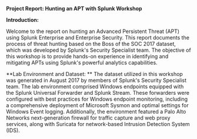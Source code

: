 **Project Report: Hunting an APT with Splunk Workshop**

**Introduction:**

Welcome to the report on hunting an Advanced Persistent Threat (APT) using Splunk Enterprise and Enterprise Security. This report documents the process of threat hunting based on the Boss of the SOC 2017 dataset, which was developed by Splunk's Security Specialist team. The objective of this workshop is to provide hands-on experience in identifying and mitigating APTs using Splunk's powerful analytics capabilities.

**Lab Environment and Dataset:
**
The dataset utilized in this workshop was generated in August 2017 by members of Splunk's Security Specialist team. The lab environment comprised Windows endpoints equipped with the Splunk Universal Forwarder and Splunk Stream. These forwarders were configured with best practices for Windows endpoint monitoring, including a comprehensive deployment of Microsoft Sysmon and optimal settings for Windows Event logging. Additionally, the environment featured a Palo Alto Networks next-generation firewall for traffic capture and web proxy services, along with Suricata for network-based Intrusion Detection System (IDS).
